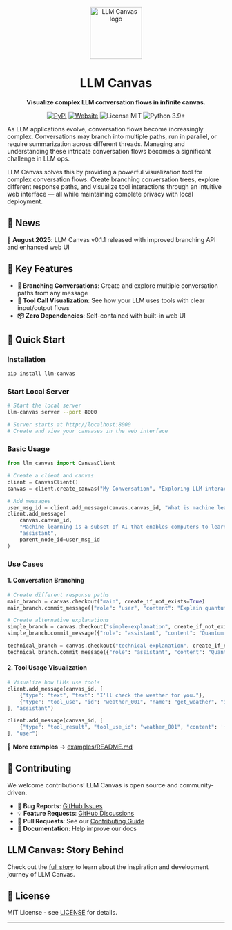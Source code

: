 <p align="center">
    <img src="web_ui/public/assets/logo-icon-badge.svg" width="120" height="120" alt="LLM Canvas logo" />
  
</p>

<h1 align="center">LLM Canvas</h1>

<p align="center"><strong>Visualize complex LLM conversation flows in infinite canvas.</strong></p>

<p align="center">
    <a href="https://pypi.org/project/llm-canvas/"><img src="https://img.shields.io/pypi/v/llm-canvas" alt="PyPI" /></a>
    <a href="https://littlelittlecloud.github.io/llm-canvas/"><img src="https://img.shields.io/badge/Website-LLM_Canvas-blue" alt="Website" /></a>
    <img src="https://img.shields.io/badge/License-MIT-green" alt="License MIT" />
    <img src="https://img.shields.io/badge/Python-3.9%2B-blue" alt="Python 3.9+" />
</p>

As LLM applications evolve, conversation flows become increasingly complex. Conversations may branch into multiple paths, run in parallel, or require summarization across different threads. Managing and understanding these intricate conversation flows becomes a significant challenge in LLM ops.

LLM Canvas solves this by providing a powerful visualization tool for complex conversation flows. Create branching conversation trees, explore different response paths, and visualize tool interactions through an intuitive web interface — all while maintaining complete privacy with local deployment.

## 📰 News

**🎉 August 2025**: LLM Canvas v0.1.1 released with improved branching API and enhanced web UI

## 🌟 Key Features

- **🌳 Branching Conversations**: Create and explore multiple conversation paths from any message
- **🔧 Tool Call Visualization**: See how your LLM uses tools with clear input/output flows
- **📦 Zero Dependencies**: Self-contained with built-in web UI

## 🚀 Quick Start

### Installation

```bash
pip install llm-canvas
```

### Start Local Server

```bash
# Start the local server
llm-canvas server --port 8000

# Server starts at http://localhost:8000
# Create and view your canvases in the web interface
```

### Basic Usage

```python
from llm_canvas import CanvasClient

# Create a client and canvas
client = CanvasClient()
canvas = client.create_canvas("My Conversation", "Exploring LLM interactions")

# Add messages
user_msg_id = client.add_message(canvas.canvas_id, "What is machine learning?", "user")
client.add_message(
    canvas.canvas_id,
    "Machine learning is a subset of AI that enables computers to learn from data...",
    "assistant",
    parent_node_id=user_msg_id
)
```

### Use Cases

#### 1. **Conversation Branching**

```python
# Create different response paths
main_branch = canvas.checkout("main", create_if_not_exists=True)
main_branch.commit_message({"role": "user", "content": "Explain quantum computing"})

# Create alternative explanations
simple_branch = canvas.checkout("simple-explanation", create_if_not_exists=True)
simple_branch.commit_message({"role": "assistant", "content": "Quantum computing uses quantum mechanics..."})

technical_branch = canvas.checkout("technical-explanation", create_if_not_exists=True)
technical_branch.commit_message({"role": "assistant", "content": "Quantum computing leverages superposition and entanglement..."})
```

#### 2. **Tool Usage Visualization**

```python
# Visualize how LLMs use tools
client.add_message(canvas_id, [
    {"type": "text", "text": "I'll check the weather for you."},
    {"type": "tool_use", "id": "weather_001", "name": "get_weather", "input": {"location": "San Francisco"}}
], "assistant")

client.add_message(canvas_id, [
    {"type": "tool_result", "tool_use_id": "weather_001", "content": '{"temperature": 72, "condition": "sunny"}'}
], "user")
```

📝 **More examples** → [examples/README.md](examples/README.md)

## 🤝 Contributing

We welcome contributions! LLM Canvas is open source and community-driven.

- 🐛 **Bug Reports**: [GitHub Issues](https://github.com/LittleLittleCloud/llm_canvas/issues)
- 💡 **Feature Requests**: [GitHub Discussions](https://github.com/LittleLittleCloud/llm_canvas/discussions)
- 🔀 **Pull Requests**: See our [Contributing Guide](CONTRIBUTING.md)
- 📖 **Documentation**: Help improve our docs

## LLM Canvas: Story Behind

Check out the [full story](https://dev.to/littlelittlecloud/llm-canvas-the-story-behind-11i6) to learn about the inspiration and development journey of LLM Canvas.

## 📄 License

MIT License - see [LICENSE](LICENSE) for details.

---
